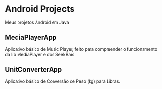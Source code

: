 # Android Projects
Meus projetos Android em Java

## MediaPlayerApp

Aplicativo básico de Music Player, feito para compreender o funcionamento da lib MediaPlayer e dos SeekBars

## UnitConverterApp

Aplicativo básico de Conversão de Peso (kg) para Libras.

